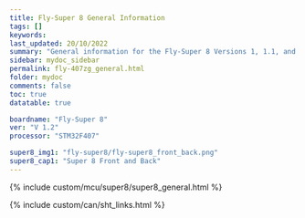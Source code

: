 ```yaml
---
title: Fly-Super 8 General Information
tags: []
keywords: 
last_updated: 20/10/2022
summary: "General information for the Fly-Super 8 Versions 1, 1.1, and 1.2"
sidebar: mydoc_sidebar
permalink: fly-407zg_general.html
folder: mydoc
comments: false
toc: true
datatable: true

boardname: "Fly-Super 8" 
ver: "V 1.2" 
processor: "STM32F407"

super8_img1: "fly-super8/fly-super8_front_back.png"
super8_cap1: "Super 8 Front and Back"
---
```



{% include custom/mcu/super8/super8_general.html %}

{% include custom/can/sht_links.html %}